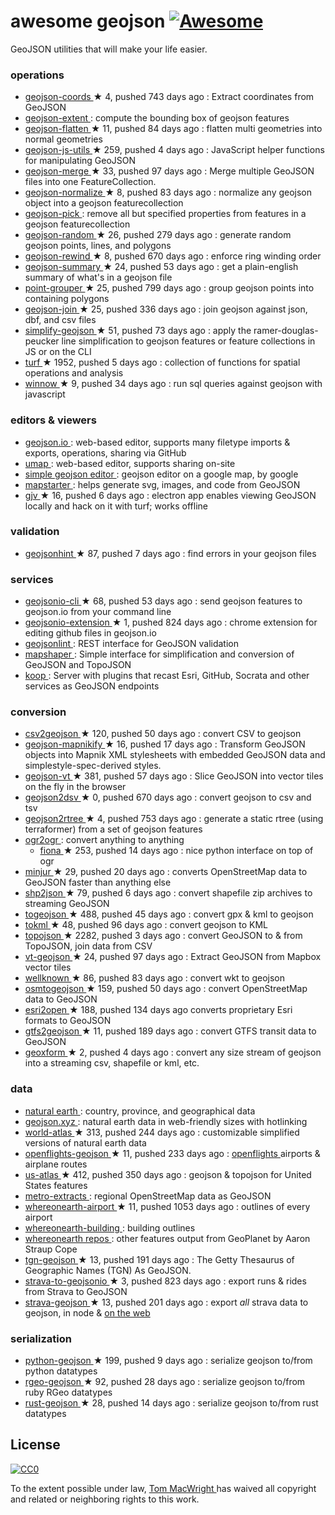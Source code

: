 <h1>
 awesome geojson
 <a href="https://github.com/sindresorhus/awesome">
  <img alt="Awesome" src="https://cdn.rawgit.com/sindresorhus/awesome/d7305f38d29fed78fa85652e3a63e154dd8e8829/media/badge.svg"/>
 </a>
</h1>
<p>
 GeoJSON utilities that will make your life easier.
</p>
<h3>
 operations
</h3>
<ul>
 <li>
  <a href="https://github.com/mapbox/geojson-coords">
   geojson-coords
  </a>
  <span>
   &#9733 4, pushed 743 days ago
  </span>
  : Extract coordinates from GeoJSON
 </li>
 <li>
  <a href="https://www.npmjs.com/package/geojson-extent">
   geojson-extent
  </a>
  : compute the bounding box of geojson features
 </li>
 <li>
  <a href="https://github.com/mapbox/geojson-flatten">
   geojson-flatten
  </a>
  <span>
   &#9733 11, pushed 84 days ago
  </span>
  : flatten multi geometries into normal geometries
 </li>
 <li>
  <a href="https://github.com/maxogden/geojson-js-utils">
   geojson-js-utils
  </a>
  <span>
   &#9733 259, pushed 4 days ago
  </span>
  : JavaScript helper functions for manipulating GeoJSON
 </li>
 <li>
  <a href="https://github.com/mapbox/geojson-merge">
   geojson-merge
  </a>
  <span>
   &#9733 33, pushed 97 days ago
  </span>
  : Merge multiple GeoJSON files into one FeatureCollection.
 </li>
 <li>
  <a href="https://github.com/mapbox/geojson-normalize">
   geojson-normalize
  </a>
  <span>
   &#9733 8, pushed 83 days ago
  </span>
  : normalize any geojson object into a geojson featurecollection
 </li>
 <li>
  <a href="https://www.npmjs.com/package/geojson-pick">
   geojson-pick
  </a>
  : remove all but specified properties from features in a geojson featurecollection
 </li>
 <li>
  <a href="https://github.com/mapbox/geojson-random">
   geojson-random
  </a>
  <span>
   &#9733 26, pushed 279 days ago
  </span>
  : generate random geojson points, lines, and polygons
 </li>
 <li>
  <a href="https://github.com/mapbox/geojson-rewind">
   geojson-rewind
  </a>
  <span>
   &#9733 8, pushed 670 days ago
  </span>
  : enforce ring winding order
 </li>
 <li>
  <a href="https://github.com/mapbox/geojson-summary">
   geojson-summary
  </a>
  <span>
   &#9733 24, pushed 53 days ago
  </span>
  : get a plain-english summary of what's in a geojson file
 </li>
 <li>
  <a href="https://github.com/substack/point-grouper">
   point-grouper
  </a>
  <span>
   &#9733 25, pushed 799 days ago
  </span>
  : group geojson points into containing polygons
 </li>
 <li>
  <a href="https://github.com/tmcw/geojson-join">
   geojson-join
  </a>
  <span>
   &#9733 25, pushed 336 days ago
  </span>
  : join geojson against json, dbf, and csv files
 </li>
 <li>
  <a href="https://github.com/maxogden/simplify-geojson">
   simplify-geojson
  </a>
  <span>
   &#9733 51, pushed 73 days ago
  </span>
  : apply the ramer-douglas-peucker line simplification to geojson features or feature collections in JS or on the CLI
 </li>
 <li>
  <a href="https://github.com/Turfjs/turf">
   turf
  </a>
  <span>
   &#9733 1952, pushed 5 days ago
  </span>
  : collection of functions for spatial operations and analysis
 </li>
 <li>
  <a href="https://github.com/dmfenton/winnow">
   winnow
  </a>
  <span>
   &#9733 9, pushed 34 days ago
  </span>
  : run sql queries against geojson with javascript
 </li>
</ul>
<h3>
 editors & viewers
</h3>
<ul>
 <li>
  <a href="http://geojson.io/">
   geojson.io
  </a>
  : web-based editor, supports many filetype imports & exports, operations, sharing via GitHub
 </li>
 <li>
  <a href="http://umap.openstreetmap.fr/en/">
   umap
  </a>
  : web-based editor, supports sharing on-site
 </li>
 <li>
  <a href="https://google-developers.appspot.com/maps/documentation/utils/geojson/">
   simple geojson editor
  </a>
  : geojson editor on a google map, by google
 </li>
 <li>
  <a href="http://mapstarter.com/">
   mapstarter
  </a>
  : helps generate svg, images, and code from GeoJSON
 </li>
 <li>
  <a href="https://github.com/anandthakker/gjv">
   gjv
  </a>
  <span>
   &#9733 16, pushed 6 days ago
  </span>
  : electron app enables viewing GeoJSON locally and hack on it with turf; works offline
 </li>
</ul>
<h3>
 validation
</h3>
<ul>
 <li>
  <a href="https://github.com/mapbox/geojsonhint">
   geojsonhint
  </a>
  <span>
   &#9733 87, pushed 7 days ago
  </span>
  : find errors in your geojson files
 </li>
</ul>
<h3>
 services
</h3>
<ul>
 <li>
  <a href="https://github.com/mapbox/geojsonio-cli">
   geojsonio-cli
  </a>
  <span>
   &#9733 68, pushed 53 days ago
  </span>
  : send geojson features to geojson.io from your command line
 </li>
 <li>
  <a href="https://github.com/mapbox/geojsonio-extension">
   geojsonio-extension
  </a>
  <span>
   &#9733 1, pushed 824 days ago
  </span>
  : chrome extension for editing github files in geojson.io
 </li>
 <li>
  <a href="http://geojsonlint.com/">
   geojsonlint
  </a>
  : REST interface for GeoJSON validation
 </li>
 <li>
  <a href="http://mapshaper.org/">
   mapshaper
  </a>
  : Simple interface for simplification and conversion of GeoJSON and TopoJSON
 </li>
 <li>
  <a href="https://koopjs.github.io">
   koop
  </a>
  : Server with plugins that recast Esri, GitHub, Socrata and other services as GeoJSON endpoints
 </li>
</ul>
<h3>
 conversion
</h3>
<ul>
 <li>
  <a href="https://github.com/mapbox/csv2geojson">
   csv2geojson
  </a>
  <span>
   &#9733 120, pushed 50 days ago
  </span>
  : convert CSV to geojson
 </li>
 <li>
  <a href="https://github.com/mapbox/geojson-mapnikify">
   geojson-mapnikify
  </a>
  <span>
   &#9733 16, pushed 17 days ago
  </span>
  : Transform GeoJSON objects into Mapnik XML stylesheets with embedded GeoJSON data and simplestyle-spec-derived styles.
 </li>
 <li>
  <a href="https://github.com/mapbox/geojson-vt">
   geojson-vt
  </a>
  <span>
   &#9733 381, pushed 57 days ago
  </span>
  : Slice GeoJSON into vector tiles on the fly in the browser
 </li>
 <li>
  <a href="https://github.com/mapbox/geojson2dsv">
   geojson2dsv
  </a>
  <span>
   &#9733 0, pushed 670 days ago
  </span>
  : convert geojson to csv and tsv
 </li>
 <li>
  <a href="https://github.com/maxogden/geojson2rtree">
   geojson2rtree
  </a>
  <span>
   &#9733 4, pushed 753 days ago
  </span>
  : generate a static rtree (using terraformer) from a set of geojson features
 </li>
 <li>
  <a href="http://www.gdal.org/ogr2ogr.html">
   ogr2ogr
  </a>
  : convert anything to anything
  <ul>
   <li>
    <a href="https://github.com/toblerity/fiona">
     fiona
    </a>
    <span>
     &#9733 253, pushed 14 days ago
    </span>
    : nice python interface on top of ogr
   </li>
  </ul>
 </li>
 <li>
  <a href="https://github.com/mapbox/minjur">
   minjur
  </a>
  <span>
   &#9733 29, pushed 20 days ago
  </span>
  : converts OpenStreetMap data to GeoJSON faster than anything else
 </li>
 <li>
  <a href="https://github.com/substack/shp2json">
   shp2json
  </a>
  <span>
   &#9733 79, pushed 6 days ago
  </span>
  : convert shapefile zip archives to streaming GeoJSON
 </li>
 <li>
  <a href="https://github.com/mapbox/togeojson">
   togeojson
  </a>
  <span>
   &#9733 488, pushed 45 days ago
  </span>
  : convert gpx & kml to geojson
 </li>
 <li>
  <a href="https://github.com/mapbox/tokml">
   tokml
  </a>
  <span>
   &#9733 48, pushed 96 days ago
  </span>
  : convert geojson to KML
 </li>
 <li>
  <a href="https://github.com/mbostock/topojson">
   topojson
  </a>
  <span>
   &#9733 2282, pushed 3 days ago
  </span>
  : convert GeoJSON to & from TopoJSON, join data from CSV
 </li>
 <li>
  <a href="https://github.com/developmentseed/vt-geojson">
   vt-geojson
  </a>
  <span>
   &#9733 24, pushed 97 days ago
  </span>
  : Extract GeoJSON from Mapbox vector tiles
 </li>
 <li>
  <a href="https://github.com/mapbox/wellknown">
   wellknown
  </a>
  <span>
   &#9733 86, pushed 83 days ago
  </span>
  : convert wkt to geojson
 </li>
 <li>
  <a href="https://github.com/tyrasd/osmtogeojson">
   osmtogeojson
  </a>
  <span>
   &#9733 159, pushed 50 days ago
  </span>
  : convert OpenStreetMap data to GeoJSON
 </li>
 <li>
  <a href="https://github.com/project-open-data/esri2open">
   esri2open
  </a>
  <span>
   &#9733 188, pushed 134 days ago
  </span>
  converts proprietary Esri formats to GeoJSON
 </li>
 <li>
  <a href="https://github.com/tmcw/gtfs2geojson">
   gtfs2geojson
  </a>
  <span>
   &#9733 11, pushed 189 days ago
  </span>
  : convert GTFS transit data to GeoJSON
 </li>
 <li>
  <a href="https://github.com/koopjs/geoxform">
   geoxform
  </a>
  <span>
   &#9733 2, pushed 4 days ago
  </span>
  : convert any size stream of geojson into a streaming csv, shapefile or kml, etc.
 </li>
</ul>
<h3>
 data
</h3>
<ul>
 <li>
  <a href="http://www.naturalearthdata.com/">
   natural earth
  </a>
  : country, province, and geographical data
 </li>
 <li>
  <a href="http://geojson.xyz/">
   geojson.xyz
  </a>
  : natural earth data in web-friendly sizes with hotlinking
 </li>
 <li>
  <a href="https://github.com/mbostock/world-atlas">
   world-atlas
  </a>
  <span>
   &#9733 313, pushed 244 days ago
  </span>
  : customizable simplified versions of natural earth data
 </li>
 <li>
  <a href="https://github.com/tmcw/openflights-geojson">
   openflights-geojson
  </a>
  <span>
   &#9733 11, pushed 233 days ago
  </span>
  :
  <a href="http://openflights.org/">
   openflights
  </a>
  airports & airplane routes
 </li>
 <li>
  <a href="https://github.com/mbostock/us-atlas">
   us-atlas
  </a>
  <span>
   &#9733 412, pushed 350 days ago
  </span>
  : geojson & topojson for United States features
 </li>
 <li>
  <a href="https://mapzen.com/data/metro-extracts/">
   metro-extracts
  </a>
  : regional OpenStreetMap data as GeoJSON
 </li>
 <li>
  <a href="https://github.com/straup/whereonearth-airport">
   whereonearth-airport
  </a>
  <span>
   &#9733 11, pushed 1053 days ago
  </span>
  : outlines of every airport
 </li>
 <li>
  <a href="https://github.com/straup/whereonearth-building/">
   whereonearth-building
  </a>
  : building outlines
 </li>
 <li>
  <a href="https://github.com/search?q=user%3Astraup+whereonearth">
   whereonearth repos
  </a>
  : other features output from GeoPlanet by Aaron Straup Cope
 </li>
 <li>
  <a href="https://github.com/straup/tgn-geojson">
   tgn-geojson
  </a>
  <span>
   &#9733 13, pushed 191 days ago
  </span>
  : The Getty Thesaurus of Geographic Names (TGN) As GeoJSON.
 </li>
 <li>
  <a href="https://github.com/taketime/strava-to-geojsonio">
   strava-to-geojsonio
  </a>
  <span>
   &#9733 3, pushed 823 days ago
  </span>
  : export runs & rides from Strava to GeoJSON
 </li>
 <li>
  <a href="https://github.com/tmcw/strava-geojson">
   strava-geojson
  </a>
  <span>
   &#9733 13, pushed 201 days ago
  </span>
  : export
  <em>
   all
  </em>
  strava data to geojson, in node &
  <a href="http://www.macwright.org/strava-geojson/">
   on the web
  </a>
 </li>
</ul>
<h3>
 serialization
</h3>
<ul>
 <li>
  <a href="https://github.com/frewsxcv/python-geojson">
   python-geojson
  </a>
  <span>
   &#9733 199, pushed 9 days ago
  </span>
  : serialize geojson to/from python datatypes
 </li>
 <li>
  <a href="https://github.com/rgeo/rgeo-geojson">
   rgeo-geojson
  </a>
  <span>
   &#9733 92, pushed 28 days ago
  </span>
  : serialize geojson to/from ruby RGeo datatypes
 </li>
 <li>
  <a href="https://github.com/georust/rust-geojson">
   rust-geojson
  </a>
  <span>
   &#9733 28, pushed 14 days ago
  </span>
  : serialize geojson to/from rust datatypes
 </li>
</ul>
<h2>
 License
</h2>
<p>
 <a href="http://creativecommons.org/publicdomain/zero/1.0/">
  <img alt="CC0" src="https://licensebuttons.net/p/zero/1.0/88x31.png"/>
 </a>
</p>
<p>
 To the extent possible under law,
 <a href="http://www.macwright.org">
  Tom MacWright
 </a>
 has waived all copyright and related or neighboring rights to this work.
</p>
